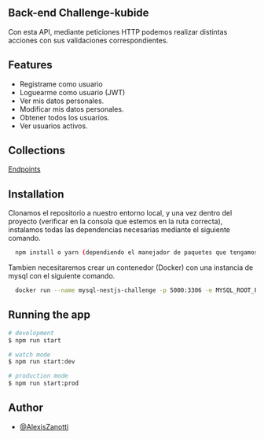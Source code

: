 
## Back-end Challenge-kubide

Con esta API, mediante peticiones HTTP  podemos realizar distintas acciones con sus validaciones correspondientes.

## Features

- Registrame como usuario 
- Loguearme como usuario (JWT)
- Ver mis datos personales.
- Modificar mis datos personales.
- Obtener todos los usuarios.
- Ver usuarios activos.


## Collections

[Endpoints ](https://www.getpostman.com/collections/10ace6d22993eda5aafc)


## Installation

Clonamos el repositorio a nuestro entorno local, y una vez dentro del proyecto (verificar en la consola que estemos en la ruta correcta),
instalamos todas las dependencias necesarias mediante el siguiente comando.
```bash
  npm install o yarn (dependiendo el manejador de paquetes que tengamos) 
```

Tambien necesitaremos crear un contenedor (Docker) con una instancia de mysql con el siguiente comando.

```bash
  docker run --name mysql-nestjs-challenge -p 5000:3306 -e MYSQL_ROOT_PASSWORD=challenge -e MYSQL_DATABASE=database -d mysql:8.0.26 
```  

## Running the app

```bash
# development
$ npm run start

# watch mode
$ npm run start:dev

# production mode
$ npm run start:prod
```
## Author

- [@AlexisZanotti](https://www.github.com/alexiszanotti)

